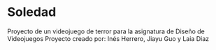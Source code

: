 # Soledad
Proyecto de un videojuego de terror para la asignatura de Diseño de Videojuegos
Proyecto creado por: Inés Herrero, Jiayu Guo y Laia Diaz
